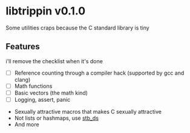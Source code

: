 # libtrippin v0.1.0

Some utilities craps because the C standard library is tiny

## Features

i'll remove the checklist when it's done

- [ ] Reference counting through a compiler hack (supported by gcc and clang)
- [ ] Math functions
- [ ] Basic vectors (the math kind)
- [ ] Logging, assert, panic
- Sexually attractive macros that makes C sexually attractive
- Not lists or hashmaps, use [stb_ds](https://github.com/nothings/stb/blob/master/stb_ds.h)
- And more